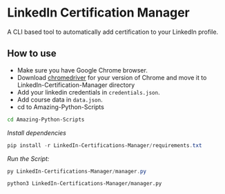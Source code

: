 # LinkedIn Certification Manager

A CLI based tool to automatically add certification to your LinkedIn profile. 

## How to use
- Make sure you have Google Chrome browser.
- Download [chromedriver](https://chromedriver.chromium.org/)  for your version of Chrome and move it to LinkedIn-Certification-Manager directory  
- Add your linkedin credentials in `credentials.json`.
- Add course data in `data.json`.
- cd to Amazing-Python-Scripts
```bash
cd Amazing-Python-Scripts
```
<em>Install dependencies</em>
```powershell
pip install -r LinkedIn-Certifications-Manager/requirements.txt
```
<em>Run the Script:</em>  
```powershell
py LinkedIn-Certifications-Manager/manager.py
```
``` bash
python3 LinkedIn-Certifications-Manager/manager.py
```